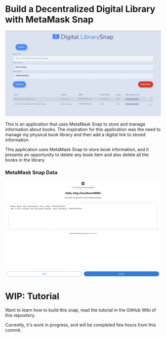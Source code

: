 # Build a Decentralized Digital Library with MetaMask Snap

![librarysnap](https://github.com/bleso-a/snap-metamask-project/blob/main/tutorial-assets/Screenshot%202022-08-08%20at%2012.38.29.png)

This is an application that uses MetaMask Snap to store and manage information about books. The inspiration for this application was the need to manage my physical book library and then add a digital link to stored information.

This application uses MetaMask Snap to store book information, and it presents an opportunity to delete any book item and also delete all the books in the library.

### MetaMask Snap Data

![data](https://github.com/bleso-a/snap-metamask-project/blob/main/tutorial-assets/Screenshot%202022-08-08%20at%2012.38.12.png)

# WIP: Tutorial

Want to learn how to build this snap, read the tutorial in the GitHub Wiki of this repository.

Currently, it's work in progress, and will be completed few hours from this commit.
